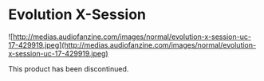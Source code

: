 # Evolution X-Session

![http://medias.audiofanzine.com/images/normal/evolution-x-session-uc-17-429919.jpeg](http://medias.audiofanzine.com/images/normal/evolution-x-session-uc-17-429919.jpeg)

This product has been discontinued.
